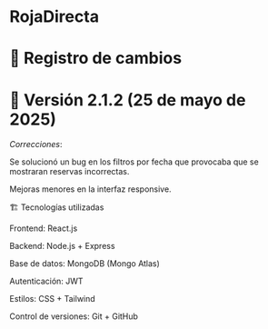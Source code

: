 # RojaDirecta

# 🐞 Registro de cambios
# 🔧 Versión 2.1.2 (25 de mayo de 2025)

*Correcciones*: 

Se solucionó un bug en los filtros por fecha que provocaba que se mostraran reservas incorrectas.

Mejoras menores en la interfaz responsive.

🏗️ Tecnologías utilizadas

Frontend: React.js

Backend: Node.js + Express

Base de datos: MongoDB (Mongo Atlas)

Autenticación: JWT

Estilos: CSS + Tailwind

Control de versiones: Git + GitHub
